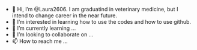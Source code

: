 - 👋 Hi, I’m @Laura2606. I am graduatind in veterinary medicine, but I intend to change career in the near future.
- 👀 I’m interested in learning how to use the codes and how to use github. 
- 🌱 I’m currently learning ...
- 💞️ I’m looking to collaborate on ...
- 📫 How to reach me ...

<!---
Laura2606/Laura2606 is a ✨ special ✨ repository because its `README.md` (this file) appears on your GitHub profile.
You can click the Preview link to take a look at your changes.
--->
